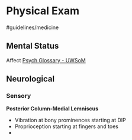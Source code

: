 # Physical Exam
#guidelines/medicine

## Mental Status
Affect
[Psych Glossary - UWSoM](https://depts.washington.edu/psyclerk/glossary.html#m)

## Neurological
### Sensory
**Posterior Column-Medial Lemniscus**
* Vibration at bony prominences starting at DIP
* Proprioception starting at fingers and toes
* 